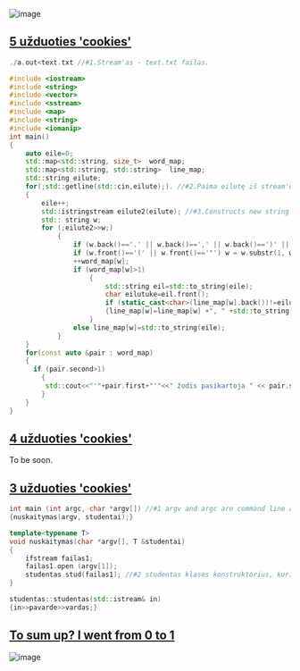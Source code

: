 ![image](https://img.memecdn.com/cookies-are-awesome_c_7055861.jpg)

## [5 užduoties 'cookies'](https://github.com/brigitac/penkta_uzduotis)

```c++
./a.out<text.txt //#1.Stream'as - text.txt failas.
```

```c++
#include <iostream>
#include <string>
#include <vector>
#include <sstream> 
#include <map>
#include <string>
#include <iomanip> 
int main()
{
    auto eile=0;
    std::map<std::string, size_t>  word_map;
    std::map<std::string, std::string>  line_map;
    std::string eilute;
    for(;std::getline(std::cin,eilute);). //#2.Paima eilutę iš stream'o, kuris yra .txt failas.
    {
        eile++;
        std::istringstream eilute2(eilute); //#3.Constructs new string stream.
        std:: string w;
        for (;eilute2>>w;)  
            {
                if (w.back()=='.' || w.back()==',' || w.back()==')' || w.back()=='"') w = w.substr(0, w.size()-1); //#4.Returns a substring 
                if (w.front()=='(' || w.front()=='"') w = w.substr(1, w.size());
                ++word_map[w];
                if (word_map[w]>1)
                    {
                        std::string eil=std::to_string(eile);    
                        char eilutuke=eil.front();
                        if (static_cast<char>(line_map[w].back())!=eilutuke)
                        {line_map[w]=line_map[w] +", " +std::to_string(eile);}
                    }
                else line_map[w]=std::to_string(eile);
            }
    }
    for(const auto &pair : word_map) 
    {
      if (pair.second>1) 
        {
         std::cout<<"'"+pair.first+"'"<<" žodis pasikartoja " << pair.second <<" kartus ir yra šiose eilutėse: "<<line_map[pair.first]<<std::endl;
        } 
    }
}
```

## [4 užduoties 'cookies'](https://github.com/brigitac/Vector)

To be soon. 

## [3 užduoties 'cookies'](https://github.com/brigitac/trecia_uzduotis)

```c++
int main (int argc, char *argv[]) //#1 argv and argc are command line arguments passed to main(). argc - number of strings pointed to by argv
{nuskaitymas(argv, studentai);}
```

```c++
template<typename T>
void nuskaitymas(char *argv[], T &studentai)
{
    ifstream failas1;
    failas1.open (argv[1]);
    studentas stud(failas1); //#2 studentas klases konstruktorius, kuriam paduodu failo stream'ą
}
```
```c++
studentas::studentas(std::istream& in)
{in>>pavarde>>vardas;}
```

## [To sum up? I went from 0 to 1]()

![image](http://s1.funon.cc/img/orig/201702/23/58aeacc80ad90.png)


